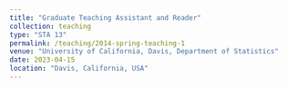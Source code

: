 ```yaml
---
title: "Graduate Teaching Assistant and Reader"
collection: teaching
type: "STA 13"
permalink: /teaching/2014-spring-teaching-1
venue: "University of California, Davis, Department of Statistics"
date: 2023-04-15
location: "Davis, California, USA"
---
```

